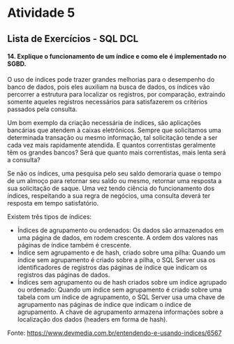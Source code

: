 # Atividade 5
## Lista de Exercícios - SQL DCL
#### 14. Explique o funcionamento de um índice e como ele é implementado no SGBD.
O uso de índices pode trazer grandes melhorias para o desempenho do banco de dados, pois eles auxiliam na busca de dados, os índices vão percorrer a estrutura para localizar os registros, por comparação, extraindo somente aqueles registros necessários para satisfazerem os critérios passados pela consulta.

Um bom exemplo da criação necessária de índices, são aplicações bancárias que atendem à caixas eletrônicos. Sempre que solicitamos uma determinada transação ou mesmo informação, tal solicitação tende a ser cada vez mais rapidamente atendida. E quantos correntistas geralmente têm os grandes bancos? Será que quanto mais correntistas, mais lenta será a consulta?

Se não os índices, uma pesquisa pelo seu saldo demoraria quase o tempo de um almoço para retornar seu saldo ou mesmo, retornar uma resposta a sua solicitação de saque. Uma vez tendo ciência do funcionamento dos índices, respeitando a sua regra de negócios, uma consulta deverá ter resposta em tempo satisfatório.

Existem três tipos de índices:

* Índices de agrupamento ou ordenados: Os dados são armazenados em uma página de dados, em rodem crescente. A ordem dos valores nas páginas de índice também é crescente.
* Índice sem agrupamento e de hash, criado sobre uma pilha: Quando um índice sem agrupamento é criado sobre a pilha, o SQL Server usa os identificadores de registros das páginas de índice que indicam os registros das páginas de dados.
* Índices sem agrupamento ou de hash criados sobre um índice agrupado ou ordenado: Quando um índice sem agrupamento é criado sobre uma tabela com um índice de agrupamento, o SQL Server usa uma chave de agrupamento nas páginas de índice que indicam o índice de agrupamento. A chave de agrupamento armazena informações sobre a localização dos dados (headers em forma de hash).

Fonte: https://www.devmedia.com.br/entendendo-e-usando-indices/6567